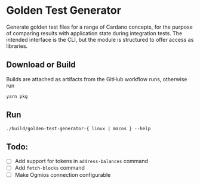 # Golden Test Generator
Generate golden test files for a range of Cardano concepts, for the purpose of comparing results 
with application state during integration tests. The intended interface is the CLI, but the 
module is structured to offer access as libraries.

## Download or Build
Builds are attached as artifacts from the GitHub workflow runs, otherwise run

``` console
yarn pkg
```

## Run
```console
./build/golden-test-generator-{ linux | macos } --help
```

## Todo:
- [ ] Add support for tokens in `address-balances` command
- [ ] Add `fetch-blocks` command
- [ ] Make Ogmios connection configurable